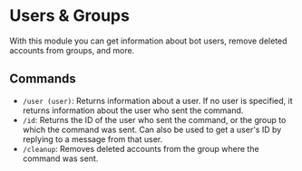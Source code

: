 # Users & Groups

With this module you can get information about bot users, remove deleted accounts from groups, and more.

## Commands

- `/user (user)`: Returns information about a user. If no user is specified, it returns information about the user who sent the command.
- `/id`: Returns the ID of the user who sent the command, or the group to which the command was sent. Can also be used to get a user's ID by replying to a message from that user.
- `/cleanup`: Removes deleted accounts from the group where the command was sent.
